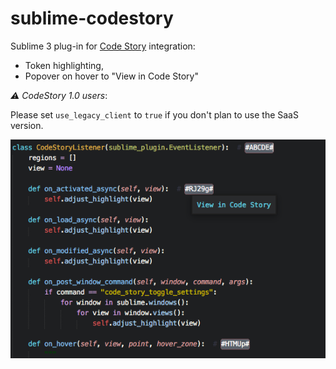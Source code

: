 # sublime-codestory
Sublime 3 plug-in for [Code Story](http://codestoryapp.com) integration:

- Token highlighting,
- Popover on hover to "View in Code Story"

_⚠️ CodeStory 1.0 users_:

Please set `use_legacy_client` to `true` if you don't plan to use the SaaS version.

![A screenshot](https://raw.githubusercontent.com/dperetti/sublime-codestory/master/Code%20Story%20Sublime%20Plugin.codestory/data/f85293e0-00ed-11e7-8336-9b87884060bd.png)

